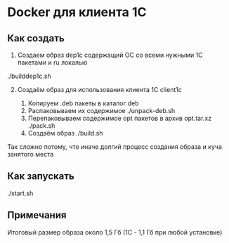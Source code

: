 Docker для клиента 1С
=====================

Как создать
-----------



1. Создаем образ dep1c содержащий ОС со всеми нужными 1С пакетами и ru локалью

./builddep1c.sh

2. Создаём образ для использования клиента 1С client1c

    1. Копируем .deb пакеты в каталог deb
    2. Распаковываем их содержимое
    ./unpack-deb.sh
    3. Перепаковываем содержимое opt пакетов в архив opt.tar.xz
    ./pack.sh
    4. Создаём образ 
    ./build.sh
    
Так сложно потому, что иначе долгий процесс создания образа и куча занятого места
    
Как запускать
-------------

./start.sh

Примечания
----------

Итоговый размер образа около 1,5 Гб (1С - 1,1 Гб при любой установке)


